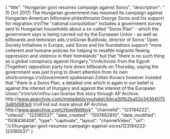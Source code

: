 {
    "title": "Hungarian govt resumes campaign against Soros",
    "description": "(5 Oct 2017) The Hungarian government has resumed its campaign against Hungarian-American billionaire philanthropist George Soros and his support for migration.\r\nThe \"national consultation\" includes a government survey sent to Hungarian households about a so-called \"Soros Plan\" - which the government says is being carried out by the European Union - as well as billboards and television ads.\r\nGoran Buldioski, director of Soros' Open Society Initiatives in Europe, said Soros and his foundations support \"more coherent and humane policies for helping to resettle migrants fleeing oppression and violence in their homelands\" but that \"there is no such thing as a global conspiracy against Hungary.\"\r\nActivists from the Egyutt (Together) opposition party tore down billboards on Thursday, saying the government was just trying to divert attention from its own shortcomings.\r\nGovernment spokesman Zoltan Kovacs however insisted that \"there is a Soros Plan, a detailed one which is again in our belief is against the interest of Hungary and against the interest of the European Union.\"\r\n\r\n\r\nYou can license this story through AP Archive: http:\/\/www.aparchive.com\/metadata\/youtube\/bbca30fb2ba52e343640753a904981e9 \r\nFind out more about AP Archive: http:\/\/www.aparchive.com\/HowWeWork",
    "channelid": "123184222",
    "videoid": "123185537",
    "date_created": "1507662810",
    "date_modified": "1508436408",
    "type": "captivate",
    "layout": "channelVideo",
    "url": "\/c1\/hungarian-govt-resumes-campaign-against-soros\/123184222-123185537"
}